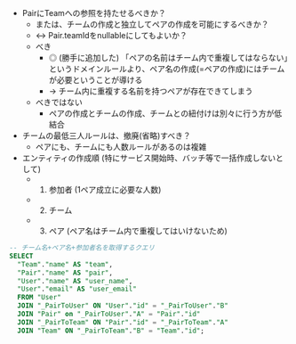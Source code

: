 - PairにTeamへの参照を持たせるべきか？
  - または、チームの作成と独立してペアの作成を可能にするべきか？
  - <-> Pair.teamIdをnullableにしてもよいか？
  - べき
    - ◎ (勝手に追加した) 「ペアの名前はチーム内で重複してはならない」というドメインルールより、ペア名の作成(=ペアの作成)にはチームが必要ということが導ける
    - -> チーム内に重複する名前を持つペアが存在できてしまう
  - べきではない
    - ペアの作成とチームの作成、チームとの紐付けは別々に行う方が低結合
- チームの最低三人ルールは、撤廃(省略)すべき？
  - ペアにも、チームにも人数ルールがあるのは複雑
- エンティティの作成順 (特にサービス開始時、バッチ等で一括作成しないとして)
  - 1. 参加者 (1ペア成立に必要な人数)
  - 2. チーム
  - 3. ペア (ペア名はチーム内で重複してはいけないため)

```sql
-- チーム名+ペア名+参加者名を取得するクエリ
SELECT
  "Team"."name" AS "team",
  "Pair"."name" AS "pair",
  "User"."name" AS "user_name",
  "User"."email" AS "user_email"
  FROM "User"
  JOIN "_PairToUser" ON "User"."id" = "_PairToUser"."B"
  JOIN "Pair" on "_PairToUser"."A" = "Pair"."id"
  JOIN "_PairToTeam" ON "Pair"."id" = "_PairToTeam"."A"
  JOIN "Team" ON "_PairToTeam"."B" = "Team"."id";
```
